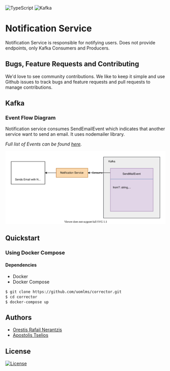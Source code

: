 ![TypeScript](https://img.shields.io/badge/typescript-%23007ACC.svg?style=for-the-badge&logo=typescript&logoColor=white)
![Kafka](https://img.shields.io/badge/Apache_Kafka-231F20?style=for-the-badge&logo=apache-kafka&logoColor=white)

# Notification Service

Notification Service is responsible for notifying users. Does not provide endpoints, only Kafka Consumers and Producers.


## Bugs, Feature Requests and Contributing
We'd love to see community contributions. We like to keep it simple and use Github issues to track bugs and feature requests and pull requests to manage contributions.


## Kafka

### Event Flow Diagram

Notification service consumes SendEmailEvent which indicates that another service want to send an email. It uses nodemailer library.

*Full list of Events can be found [here](/notyet).*

![event-flow](docs/event-flow.svg)

## Quickstart

### Using Docker Compose

#### Dependencies

- Docker
- Docker Compose

```
$ git clone https://github.com/uomlms/corrector.git
$ cd corrector
$ docker-compose up
```

## Authors

- [Orestis Rafail Nerantzis](https://github.com/OrestisNer)
- [Apostolis Tselios](https://github.com/apostolistselios)

## License
[![License](https://img.shields.io/badge/License-Apache%202.0-blue.svg)](https://opensource.org/licenses/Apache-2.0)